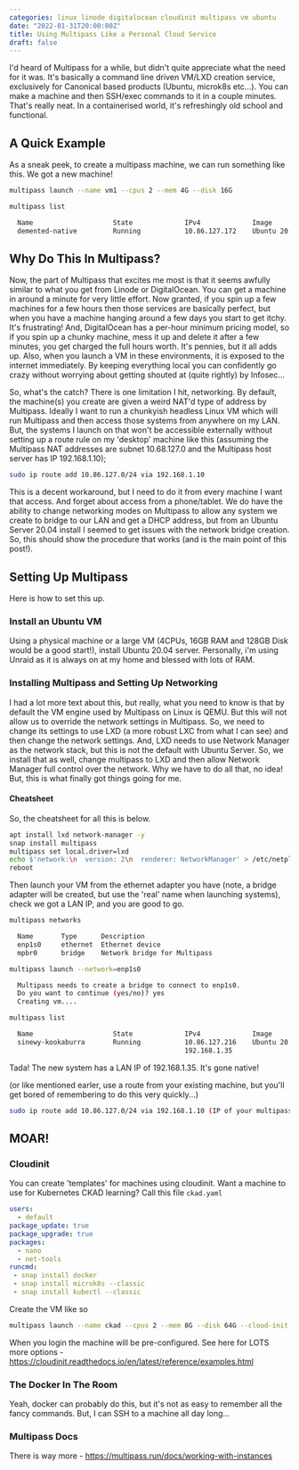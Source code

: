 ```yaml
---
categories: linux linode digitalocean cloudinit multipass vm ubuntu
date: "2022-01-31T20:00:00Z"
title: Using Multipass Like a Personal Cloud Service
draft: false
---
```


I'd heard of Multipass for a while, but didn't quite appreciate what the need for it was. It's basically a command line driven VM/LXD creation service, exclusively for Canonical based products (Ubuntu, microk8s etc...). You can make a machine and then SSH/exec commands to it in a couple minutes. That's really neat. In a containerised world, it's refreshingly old school and functional.

## A Quick Example

As a sneak peek, to create a multipass machine, we can run something like this. We got a new machine!

```bash
multipass launch --name vm1 --cpus 2 --mem 4G --disk 16G

multipass list

  Name                    State             IPv4             Image
  demented-native         Running           10.86.127.172    Ubuntu 20.04 LTS
```

## Why Do This In Multipass?

Now, the part of Multipass that excites me most is that it seems awfully similar to what you get from Linode or DigitalOcean. You can get a machine in around a minute for very little effort. Now granted, if you spin up a few machines for a few hours then those services are basically perfect, but when you have a machine hanging around a few days you start to get itchy. It's frustrating! And, DigitalOcean has a per-hour minimum pricing model, so if you spin up a chunky machine, mess it up and delete it after a few minutes, you get charged the full hours worth. It's pennies, but it all adds up. Also, when you launch a VM in these environments, it is exposed to the internet immediately. By keeping everything local you can confidently go crazy without worrying about getting shouted at (quite rightly) by Infosec...

So, what's the catch? There is one limitation I hit, networking. By default, the machine(s) you create are given a weird NAT'd type of address by Multipass. Ideally I want to run a chunkyish headless Linux VM which will run Multipass and then access those systems from anywhere on my LAN. But, the systems I launch on that won't be accessible externally without setting up a route rule on my 'desktop' machine like this (assuming the Multipass NAT addresses are subnet 10.68.127.0 and the Multipass host server has IP 192.168.1.10);

```bash
sudo ip route add 10.86.127.0/24 via 192.168.1.10
```

This is a decent workaround, but I need to do it from every machine I want that access. And forget about access from a phone/tablet. We do have the ability to change networking modes on Multipass to allow any system we create to bridge to our LAN and get a DHCP address, but from an Ubuntu Server 20.04 install I seemed to get issues with the network bridge creation. So, this should show the procedure that works (and is the main point of this post!).

## Setting Up Multipass

Here is how to set this up.

### Install an Ubuntu VM

Using a physical machine or a large VM (4CPUs, 16GB RAM and 128GB Disk would be a good start!), install Ubuntu 20.04 server. Personally, i'm using Unraid as it is always on at my home and blessed with lots of RAM.

### Installing Multipass and Setting Up Networking

I had a lot more text about this, but really, what you need to know is that by default the VM engine used by Multipass on Linux is QEMU. But this will not allow us to override the network settings in Multipass. So, we need to change its settings to use LXD (a more robust LXC from what I can see) and then change the network settings. And, LXD needs to use Network Manager as the network stack, but this is not the default with Ubuntu Server. So, we install that as well, change multipass to LXD and then allow Network Manager full control over the network. Why we have to do all that, no idea! But, this is what finally got things going for me.

#### Cheatsheet

So, the cheatsheet for all this is below.

```bash
apt install lxd network-manager -y
snap install multipass
multipass set local.driver=lxd
echo $'network:\n  version: 2\n  renderer: NetworkManager' > /etc/netplan/00-installer-config.yaml
reboot
```

Then launch your VM from the ethernet adapter you have (note, a bridge adapter will be created, but use the 'real' name when launching systems), check we got a LAN IP, and you are good to go.

```bash
multipass networks

  Name       Type      Description
  enp1s0     ethernet  Ethernet device
  mpbr0      bridge    Network bridge for Multipass

multipass launch --network=enp1s0

  Multipass needs to create a bridge to connect to enp1s0.
  Do you want to continue (yes/no)? yes
  Creating vm....

multipass list

  Name                    State             IPv4             Image
  sinewy-kookaburra       Running           10.86.127.216    Ubuntu 20.04 LTS
                                            192.168.1.35
```

Tada! The new system has a LAN IP of 192.168.1.35. It's gone native!

(or like mentioned earler, use a route from your existing machine, but you'll get bored of remembering to do this very quickly...)

```bash
sudo ip route add 10.86.127.0/24 via 192.168.1.10 (IP of your multipass server)
```

## MOAR!

### Cloudinit

You can create 'templates' for machines using cloudinit. Want a machine to use for Kubernetes CKAD learning? Call this file ```ckad.yaml```

```yaml
users:  
  - default  
package_update: true  
package_upgrade: true  
packages:
  - nano
  - net-tools
runcmd:
 - snap install docker
 - snap install microk8s --classic
 - snap install kubectl --classic
```
  
Create the VM like so

```bash
multipass launch --name ckad --cpus 2 --mem 8G --disk 64G --cloud-init ckad.yaml
```
When you login the machine will be pre-configured. See here for LOTS more options - https://cloudinit.readthedocs.io/en/latest/reference/examples.html

### The Docker In The Room

Yeah, docker can probably do this, but it's not as easy to remember all the fancy commands. But, I can SSH to a machine all day long...

### Multipass Docs

There is way more - https://multipass.run/docs/working-with-instances
